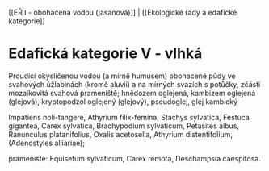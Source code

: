 [[EŘ I - obohacená vodou (jasanová)]] | [[Ekologické řady a edafické kategorie]]

# Edafická kategorie V - vlhká

Proudící okysličenou vodou (a mírně humusem) obohacené půdy ve svahových úžlabinách (kromě aluvií) a na mírných svazích s potůčky, zčásti mozaikovitá svahová prameniště; hnědozem oglejená, kambizem oglejená (glejová), kryptopodzol oglejený (glejový), pseudoglej, glej kambický

Impatiens noli-tangere, Athyrium filix-femina, Stachys sylvatica, Festuca gigantea, Carex sylvatica, Brachypodium sylvaticum, Petasites albus, Ranunculus platanifolius, Oxalis acetosella, Athyrium distentifolium, (Adenostyles alliariae); 

prameniště: Equisetum sylvaticum, Carex remota, Deschampsia caespitosa.
